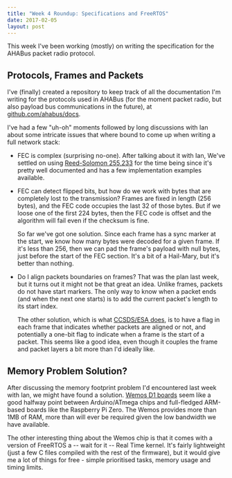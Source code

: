 ```yaml
---
title: "Week 4 Roundup: Specifications and FreeRTOS"
date: 2017-02-05
layout: post
---
```


This week I've been working (mostly) on writing the specification for the
AHABus packet radio protocol.

## Protocols, Frames and Packets

I've (finally) created a repository to keep track of all the documentation I'm
writing for the protocols used in AHABus (for the moment packet radio, but also
payload bus communications in the future), at [github.com/ahabus/docs][1].

I've had a few "uh-oh" moments followed by long discussions with Ian about some
intricate issues that where bound to come up when writing a full network stack:

* FEC is complex (surprising no-one). After talking about it with Ian, We've
settled on using [Reed-Solomon 255,233][2] for the time being since it's
pretty well documented and has a few implementation examples available.

* FEC can detect flipped bits, but how do we work with bytes that are
completely lost to the transmission? Frames are fixed in length (256 bytes),
and the FEC code occupies the last 32 of those bytes. But if we loose one of
the first 224 bytes, then the FEC code is offset and the algorithm will fail
even if the checksum is fine.
    
    So far we've got one solution. Since each frame has a sync marker at the
start, we know how many bytes were decoded for a given frame. If it's less
than 256, then we can pad the frame's payload with null bytes, just before
the start of the FEC section. It's a bit of a Hail-Mary, but it's better
than nothing.

* Do I align packets boundaries on frames? That was the plan last week, but it
turns out it might not be that great an idea. Unlike frames, packets do not
have start markers. The only way to know when a packet ends (and when the next
one starts) is to add the current packet's length to its start index.
    
    The other solution, which is what [CCSDS/ESA does][4], is to have a flag in
each frame that indicates whether packets are aligned or not, and potentially a
one-bit flag to indicate when a frame is the start of a packet. This seems like
a good idea, even though it couples the frame and packet layers a bit more than
I'd ideally like.

## Memory Problem Solution?

After discussing the memory footprint problem I'd encountered last week with
Ian, we might have found a solution. [Wemos D1 boards][5] seem like a good
halfway point between Arduino/ATmega chips and full-fledged ARM-based boards
like the Raspberry Pi Zero. The Wemos provides more than 1MB of RAM, more than
will ever be required given the low bandwidth we have available.

The other interesting thing about the Wemos chip is that it comes with a version
of FreeRTOS a -- wait for it -- Real Time kernel. It's fairly lightweight (just
a few C files compiled with the rest of the firmware), but it would give me
a lot of things for free - simple prioritised tasks, memory usage and timing
limits.

 [1]: https://github.com/ahabus/docs
 [2]: https://ukhas.org.uk/code:rs8encode
 [3]: /2017/week-3-roundup.html
 [4]: http://microelectronics.esa.int/vhdl/pss/PSS-04-106.pdf
 [5]: https://www.wemos.cc/product/d1-mini.html